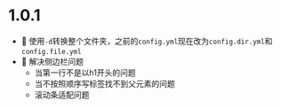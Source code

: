 # 1.0.1

- 🌟 使用`-d`转换整个文件夹，之前的`config.yml`现在改为`config.dir.yml`和`config.file.yml`
- 🐞 解决侧边栏问题
  - 当第一行不是以h1开头的问题
  - 当不按照顺序写标签找不到父元素的问题
  - 滚动条适配问题
